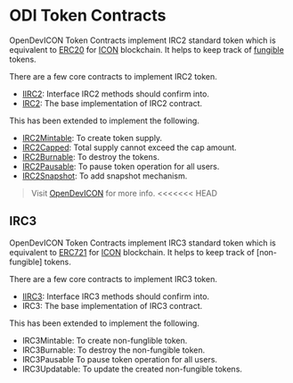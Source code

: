 # ODI Token Contracts

OpenDevICON Token Contracts implement IRC2 standard token which is equivalent to [ERC20](https://eips.ethereum.org/EIPS/eip-20) for [ICON](https://icon.foundation/?lang=en) blockchain. It helps to keep track of [fungible](https://en.wikipedia.org/wiki/Fungibility) tokens.

There are a few core contracts to implement IRC2 token.

-   [IIRC2](https://github.com/icon-project/IIPs/blob/master/IIPS/iip-2.md): Interface IRC2 methods should confirm into.
-   [IRC2](https://docs.opendevicon.io/v/development/score-library/irc2standard): The base implementation of IRC2 contract.

This has been extended to implement the following.

-   [IRC2Mintable](https://docs.opendevicon.io/v/development/score-library/irc2standard/irc2mintable): To create token supply.
-   [IRC2Capped](https://docs.opendevicon.io/v/development/score-library/irc2standard/irc2capped): Total supply cannot exceed the cap amount.
-   [IRC2Burnable](https://docs.opendevicon.io/v/development/score-library/irc2standard/irc2burnable): To destroy the tokens.
-   [IRC2Pausable](https://docs.opendevicon.io/v/development/score-library/irc2standard/irc2pausable): To pause token operation for all users.
-   [IRC2Snapshot](https://docs.opendevicon.io/v/development/score-library/irc2standard/irc2snapshot): To add snapshot mechanism.

> Visit [OpenDevICON]("https://docs.opendevicon.io/v/development/") for more info.
<<<<<<< HEAD

## IRC3
OpenDevICON Token Contracts implement IRC3 standard token which is equivalent to [ERC721](https://eips.ethereum.org/EIPS/eip-721) for [ICON](https://icon.foundation/?lang=en) blockchain. It helps to keep track of [non-fungible] tokens.

There are a few core contracts to implement IRC3 token.

-   [IIRC3](https://github.com/icon-project/IIPs/blob/master/IIPS/iip-3.md): Interface IRC3 methods should confirm into.
-   IRC3: The base implementation of IRC3 contract.

This has been extended to implement the following.

-   IRC3Mintable: To create non-funglible token.
-   IRC3Burnable: To destroy the non-fungible token.
-   IRC3Pausable To pause token operation for all users.
-   IRC3Updatable: To update the created non-fungible tokens.
